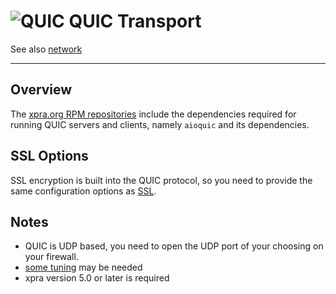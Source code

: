 # ![QUIC](../images/icons/quic.png) QUIC Transport

See also [network](README.md)

***

## Overview

The [xpra.org RPM repositories](https://github.com/Xpra-org/xpra/wiki/Download) include the dependencies required
for running QUIC servers and clients, namely `aioquic` and its dependencies.

## SSL Options
SSL encryption is built into the QUIC protocol, so you need to provide the same
configuration options as [SSL](SSL.md).

## Notes
* QUIC is UDP based, you need to open the UDP port of your choosing on your firewall.
* [some tuning](https://github.com/Xpra-org/xpra/issues/3376#issuecomment-1311271256) may be needed
* xpra version 5.0 or later is required
